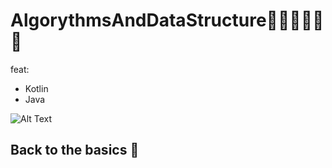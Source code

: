 # AlgorythmsAndDataStructure😬🇲🇽🤙🌮🚀

feat: 
* Kotlin
* Java



![Alt Text](https://media.giphy.com/media/xT5LMDjoqZO14reIyk/giphy.gif)


## Back to the basics 🌮 
